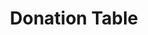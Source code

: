 ---
title: Donation Table
link: http://www.donationtable.com/
color: green
img: browser_donationtable@1x.jpg
role: ART DIRECTION, ILLUSTRATION, DESIGN, DEVELOPMENT, WORDPRESS
description: Robert and his team hired me to design and build a marketing website for their new app that helps you collect donations for your personal cause. They needed to explain the novel idea behind their app in a fun and relatable way. I made cute, relatable illustrations and icons that show how DonationTable makes it easy for busy parents to collect donations.
---